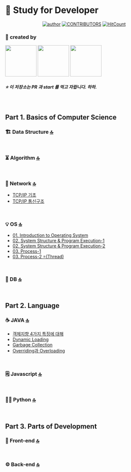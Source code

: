﻿<a id="top"></a>

:book: Study for Developer
===

<div align=center>

[![author](https://img.shields.io/badge/author-marco0332-ff69b4.svg?style=flat-square)](https://marco0332.github.io)
[![CONTRIBUTORS](https://img.shields.io/badge/contributors-3-green.svg?style=flat-square)](https://github.com/marco0332/Study_for_Developer/graphs/contributors)
[![HitCount](http://hits.dwyl.io/marco0332/Study_for_Developer.svg)](http://hits.dwyl.io/marco0332/Study_for_Developer)

</div>

### :two_men_holding_hands: **created by**
<a href="https://github.com/marco0332"><img src="https://avatars2.githubusercontent.com/u/27988544?s=460&v=4" width="100" height="100" /></a>
<a href="https://github.com/mkl0819"><img src="https://avatars3.githubusercontent.com/u/46305698?s=460&v=4" width="100" height="100" /></a>
<a href="https://github.com/JHI93"><img src="https://avatars0.githubusercontent.com/u/31469550?s=460&v=4" width="100" height="100" /></a>

##### :star: 이 저장소는 PR 과 start 를 먹고 자랍니다. 하하.

<br/>



## Part 1. Basics of Computer Science
### :building_construction: Data Structure [:top:](#top)

<br/>

### :hourglass_flowing_sand: Algorithm [:top:](#top)

<br/>

### :postbox: Network [:top:](#top)
- [TCP/IP 기초](https://github.com/marco0332/Study_for_Developer/blob/master/Network/TCP-IP%EA%B8%B0%EC%B4%88.md)
- [TCP/IP 통신구조](https://github.com/marco0332/Study_for_Developer/blob/master/Network/TCP-IP%ED%86%B5%EC%8B%A0%EA%B5%AC%EC%A1%B0.md)

<br/>

### :bulb: OS [:top:](#top)
- [01. Introduction to Operating System](https://github.com/marco0332/Study_for_Developer/blob/master/OS/01.%20Introduction%20to%20Operating%20System.md)
- [02. System Structure & Program Execution-1](https://github.com/marco0332/Study_for_Developer/blob/master/OS/02.%20System%20Structure%20&%20Program%20Execution-1.md)
- [02. System Structure & Program Execution-2](https://github.com/marco0332/Study_for_Developer/blob/master/OS/02.%20System%20Structure%20&%20Program%20Execution-2.md)
- [03. Process-1](https://github.com/marco0332/Study_for_Developer/blob/master/OS/03.%20Process-1.md)
- [03. Process-2 =(Thread)](https://github.com/marco0332/Study_for_Developer/blob/master/OS/03.%20Process-2%20(=Thread).md)
<br/>

### :floppy_disk: DB [:top:](#top)

<br/>



## Part 2. Language
### :coffee: JAVA [:top:](#top)
- [객체지향 4가지 특징에 대해](https://github.com/marco0332/Study_for_Developer/blob/master/JAVA/%EA%B0%9D%EC%B2%B4%EC%A7%80%ED%96%A5%204%EA%B0%80%EC%A7%80%20%ED%8A%B9%EC%A7%95%EC%97%90%20%EB%8C%80%ED%95%B4.md)
- [Dynamic Loading](https://github.com/marco0332/Study_for_Developer/blob/master/JAVA/Dynamic%20Loading.md)
- [Garbage Collection](https://github.com/marco0332/Study_for_Developer/blob/master/JAVA/Garbage%20Collection.md)
- [Overriding과 Overloading](https://github.com/marco0332/Study_for_Developer/blob/master/JAVA/Overloading%EA%B3%BC%20Overriding.md)

<br/>

### :spiral_notepad: Javascript [:top:](#top)

<br/>

### :man_juggling: Python [:top:](#top)

<br/>



## Part 3. Parts of Development
### :gem: Front-end [:top:](#top)

<br/>

### :gear: Back-end [:top:](#top)

<br/>
